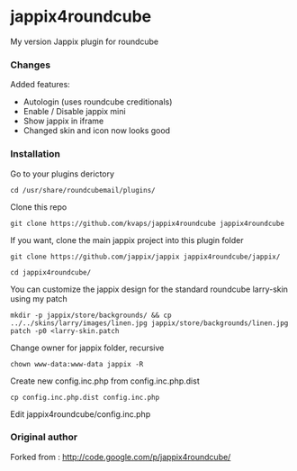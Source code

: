 jappix4roundcube
================

My version Jappix plugin for roundcube

### Changes

Added features:
* Autologin (uses roundcube creditionals)
* Enable / Disable jappix mini
* Show jappix in iframe
* Changed skin and icon now looks good

### Installation

Go to your plugins derictory

    cd /usr/share/roundcubemail/plugins/

Clone this repo

    git clone https://github.com/kvaps/jappix4roundcube jappix4roundcube

If you want, clone the main jappix project into this plugin folder

    git clone https://github.com/jappix/jappix jappix4roundcube/jappix/

    cd jappix4roundcube/

You can customize the jappix design for the standard roundcube larry-skin using my patch 

    mkdir -p jappix/store/backgrounds/ && cp ../../skins/larry/images/linen.jpg jappix/store/backgrounds/linen.jpg
    patch -p0 <larry-skin.patch

Сhange owner for jappix folder, recursive

    chown www-data:www-data jappix -R

Create new config.inc.php from config.inc.php.dist

    cp config.inc.php.dist config.inc.php

Edit jappix4roundcube/config.inc.php

### Original author

Forked from : http://code.google.com/p/jappix4roundcube/
